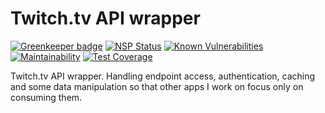 # Twitch.tv API wrapper
[![Greenkeeper badge](https://badges.greenkeeper.io/lwojcik/twitch-api-proxy.svg)](https://greenkeeper.io/)
[![NSP Status](https://nodesecurity.io/orgs/lwojcik/projects/d3a7f6f5-9210-4c1f-9236-ccfc02089900/badge)](https://nodesecurity.io/orgs/lwojcik/projects/d3a7f6f5-9210-4c1f-9236-ccfc02089900)
[![Known Vulnerabilities](https://snyk.io/test/github/lwojcik/twitch-api-proxy/badge.svg?targetFile=package.json)](https://snyk.io/test/github/lwojcik/twitch-api-proxy?targetFile=package.json)
[![Maintainability](https://api.codeclimate.com/v1/badges/4b135e97631b42282807/maintainability)](https://codeclimate.com/github/lwojcik/twitch-api-proxy/maintainability)
[![Test Coverage](https://api.codeclimate.com/v1/badges/4b135e97631b42282807/test_coverage)](https://codeclimate.com/github/lwojcik/twitch-api-proxy/test_coverage)

Twitch.tv API wrapper. Handling endpoint access, authentication, caching and some data manipulation so that other apps I work on focus only on consuming them.
